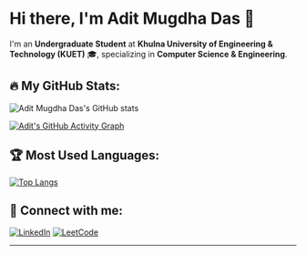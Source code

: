 # Hi there, I'm Adit Mugdha Das 👋

I'm an **Undergraduate Student** at **Khulna University of Engineering & Technology (KUET)** 🎓, specializing in **Computer Science & Engineering**.

## 🔥 My GitHub Stats:
![Adit Mugdha Das's GitHub stats](https://github-readme-stats.vercel.app/api?username=Adit-Mugdha-das&show_icons=true&theme=tokyonight)

[![Adit's GitHub Activity Graph](https://github-readme-activity-graph.vercel.app/graph?username=Adit-Mugdha-das&theme=tokyo-night)](https://github.com/Adit-Mugdha-das)

## 🏆 Most Used Languages:
[![Top Langs](https://github-readme-stats.vercel.app/api/top-langs/?username=Adit-Mugdha-das&layout=compact&theme=tokyonight)](https://github.com/Adit-Mugdha-das)

## 🚀 Connect with me:
[![LinkedIn](https://img.shields.io/badge/-LinkedIn-0077B5?style=flat&logo=Linkedin&logoColor=white)](https://linkedin.com/in/adit-mugdha-das)
[![LeetCode](https://img.shields.io/badge/-LeetCode-FFA116?style=flat&logo=leetcode&logoColor=black)](https://leetcode.com/Mugdha_118/)

---
